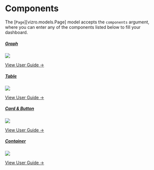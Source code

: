 # Components

The [`Page`][vizro.models.Page] model accepts the `components` argument, where you can enter any of the components
listed below to fill your dashboard.


<div class="card-section-wrapper" style="display: block;">
<div class="responsive-grid">

<a class="card-wrapper" href="../graph.md">
  <div class="card">
    <div class="card-content">
      <h5>Graph</h5>
      <img src="../../../assets/user_guides/components/graph1.png" class="component-img">
      <p>View User Guide →</p>
    </div>
  </div>
</a>

<a class="card-wrapper" href="../table.md">
  <div class="card">
    <div class="card-content">
      <h5>Table</h5>
      <img src="../../../assets/user_guides/table/table.png" class="component-img">
      <p>View User Guide →</p>
    </div>
  </div>
</a>

<a class="card-wrapper" href="../card_button.md">
  <div class="card">
    <div class="card-content">
      <h5>Card & Button</h5>
      <img src="../../../assets/user_guides/components/card_text.png" class="component-img">
      <p>View User Guide →</p>
    </div>
  </div>
</a>

<a class="card-wrapper" href="../container.md">
  <div class="card">
    <div class="card-content">
      <h5>Container</h5>
      <img src="../../../assets/user_guides/components/containers.png" class="component-img">
      <p>View User Guide →</p>
    </div>
  </div>
</a>

</div>
</div>
